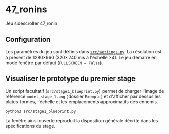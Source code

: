# 47_ronins
Jeu sidescroller 47_ronin

## Configuration

Les paramètres du jeu sont définis dans [`src/settings.py`](src/settings.py).
La résolution est à présent de 1280×960 (320×240 mis à l'échelle ×4).
Le jeu démarre en mode fenêtré par défaut (`FULLSCREEN = False`).

## Visualiser le prototype du premier stage

Un script facultatif (`src/stage1_blueprint.py`) permet de charger l'image de
référence `model_stage_1.png` (dossier `Exemple`) et d'afficher par dessus les
plates-formes, l'échelle et les emplacements approximatifs des ennemis.

```bash
python3 src/stage1_blueprint.py
```

La fenêtre ainsi ouverte reproduit la disposition générale décrite dans les
spécifications du stage.
